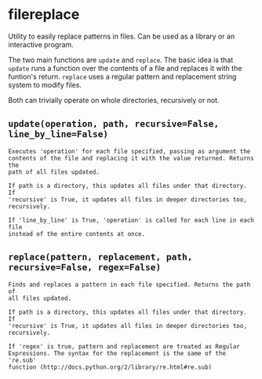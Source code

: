 filereplace
===========

Utility to easily replace patterns in files. Can be used as a library or an
interactive program.

The two main functions are `update` and `replace`. The basic idea is that
`update` runs a function over the contents of a file and replaces it with the
funtion's return. `replace` uses a regular pattern and replacement string
system to modify files.
 
Both can trivially operate on whole directories, recursively or not.


`update(operation, path, recursive=False, line_by_line=False)`
-----

    Executes 'operation' for each file specified, passing as argument the
    contents of the file and replacing it with the value returned. Returns the
    path of all files updated.

    If path is a directory, this updates all files under that directory. If
    'recursive' is True, it updates all files in deeper directories too,
    recursively.

    If 'line_by_line' is True, 'operation' is called for each line in each file
    instead of the entire contents at once.


`replace(pattern, replacement, path, recursive=False, regex=False)`
-----

    Finds and replaces a pattern in each file specified. Returns the path of
    all files updated.

    If path is a directory, this updates all files under that directory. If
    'recursive' is True, it updates all files in deeper directories too,
    recursively.

    If 'regex' is true, pattern and replacement are treated as Regular
    Expressions. The syntax for the replacement is the same of the 're.sub'
    function (http://docs.python.org/2/library/re.html#re.sub)
